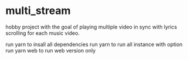 # multi_stream
hobby project with the goal of playing multiple video in sync with lyrics scrolling for each music video.


run yarn to insall all dependencies
run yarn to run all instance with option
run yarn web to run web version only
